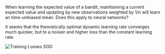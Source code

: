 When learning the expected value of a bandit, maintiaining a current expected value and updating by new observations weighted by 1/n will learn an time-unbiased mean. Does this apply to neural networks?

It seems that the theoretically optimal dynamic learning rate converges much quicker, but to a noisier and higher loss than the constant learning rate.

![Training Losses SGD](path/to/training_losses_sgd.png)